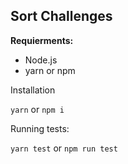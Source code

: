 ## Sort Challenges

**Requierments:**

- Node.js
- yarn or npm

Installation

`yarn` or `npm i`

Running tests:

`yarn test` or `npm run test`

